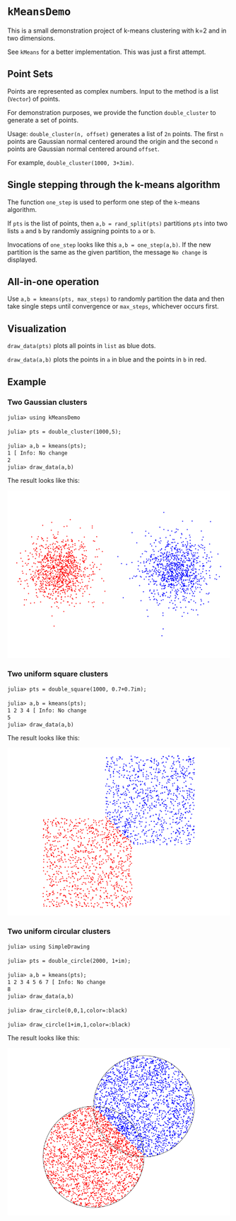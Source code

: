 # `kMeansDemo`

This is a small demonstration project of k-means clustering with k=2 and in two dimensions.

See `kMeans` for a better implementation. This was just a first attempt.

## Point Sets

Points are represented as complex numbers. Input to the method is a list (`Vector`) of points. 

For demonstration purposes, we provide the function `double_cluster` to generate a set of points. 

Usage: `double_cluster(n, offset)` generates a list of `2n` points. The first `n` points are
Gaussian normal centered around the origin and the second `n` points are Gaussian normal 
centered around `offset`. 

For example, `double_cluster(1000, 3+3im)`. 

## Single stepping through the k-means algorithm

The function `one_step` is used to perform one step of the `k`-means algorithm. 

If `pts` is the list of points, then `a,b = rand_split(pts)` partitions `pts` into two lists 
`a` and `b` by randomly assigning points to `a` or `b`.

Invocations of `one_step` looks like this `a,b = one_step(a,b)`. If the new partition 
is the same as the given partition, the message `No change` is displayed.

## All-in-one operation

Use `a,b = kmeans(pts, max_steps)` to randomly partition the data and then take
single steps until convergence or `max_steps`, whichever occurs first. 

## Visualization

`draw_data(pts)` plots all points in `list` as blue dots.

`draw_data(a,b)` plots the points in `a` in blue and the points in `b` in red. 

## Example

### Two Gaussian clusters

```
julia> using kMeansDemo

julia> pts = double_cluster(1000,5);

julia> a,b = kmeans(pts);
1 [ Info: No change
2 
julia> draw_data(a,b)
```
The result looks like this: 

![](./example-1.png)

### Two uniform square clusters

```
julia> pts = double_square(1000, 0.7+0.7im);

julia> a,b = kmeans(pts);
1 2 3 4 [ Info: No change
5 
julia> draw_data(a,b)
```
The result looks like this:

![](./example-2.png)


### Two uniform circular clusters

```
julia> using SimpleDrawing

julia> pts = double_circle(2000, 1+im);

julia> a,b = kmeans(pts);
1 2 3 4 5 6 7 [ Info: No change
8 
julia> draw_data(a,b)

julia> draw_circle(0,0,1,color=:black)

julia> draw_circle(1+im,1,color=:black)
```
The result looks like this:

![](./example-3.png)
